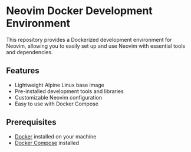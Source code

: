 # Neovim Docker Development Environment

This repository provides a Dockerized development environment for Neovim, allowing you to easily set up and use Neovim with essential tools and dependencies.

## Features

- Lightweight Alpine Linux base image
- Pre-installed development tools and libraries
- Customizable Neovim configuration
- Easy to use with Docker Compose

## Prerequisites

- [Docker](https://www.docker.com/get-started) installed on your machine
- [Docker Compose](https://docs.docker.com/compose/install/) installed
